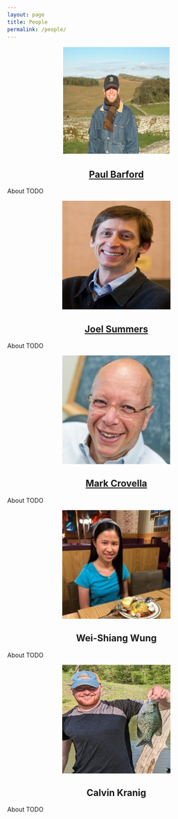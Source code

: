 ```yaml
---
layout: page
title: People
permalink: /people/
---
```

<p align="center">
    <img src="_media/paul_barford_profile.png" alt="Paul Barford" width="250" height="250"/>
</p>

<h2 style="text-align: center;"><a href="https://pages.cs.wisc.edu/~pb/">Paul Barford</a></h2>

About TODO

<p align="center">
    <img src="_media/joel_summers_profile.jpg" alt="Joel Summers" width="250" height="250"/>
</p>

<h2 style="text-align: center;"><a href="https://cs.colgate.edu/~jsommers/">Joel Summers</a></h2>

About TODO

<p align="center">
    <img src="_media/mark_crovella_profile.png" alt="Mark Crovella" width="250" height="250"/>
</p>

<h2 style="text-align: center;"><a href="https://www.cs.bu.edu/fac/crovella/">Mark Crovella</a></h2>

About TODO

<p align="center">
    <img src="_media/wei_shiang_wung_profile.jpg" alt="Wei-Shiang Wung" width="250" height="250"/>
</p>

<h2 style="text-align: center;">Wei-Shiang Wung</h2>

About TODO

<p align="center">
    <img src="_media/calvin_kranig_profile.jpg" alt="Calvin Kranig" width="250" height="250"/>
</p>

<h2 style="text-align: center;">Calvin Kranig</h2>

About TODO